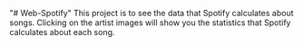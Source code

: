 "# Web-Spotify" 
This project is to see the data that Spotify calculates about songs.
Clicking on the artist images will show you the statistics that Spotify calculates about each song.